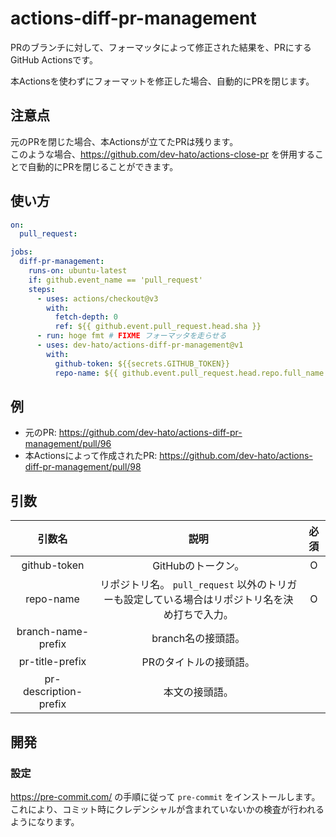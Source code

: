 # actions-diff-pr-management

PRのブランチに対して、フォーマッタによって修正された結果を、PRにするGitHub Actionsです。

本Actionsを使わずにフォーマットを修正した場合、自動的にPRを閉じます。

## 注意点

元のPRを閉じた場合、本Actionsが立てたPRは残ります。  
このような場合、https://github.com/dev-hato/actions-close-pr を併用することで自動的にPRを閉じることができます。

## 使い方

```yaml
on:
  pull_request:

jobs:
  diff-pr-management:
    runs-on: ubuntu-latest
    if: github.event_name == 'pull_request'
    steps:
      - uses: actions/checkout@v3
        with:
          fetch-depth: 0
          ref: ${{ github.event.pull_request.head.sha }}
      - run: hoge fmt # FIXME フォーマッタを走らせる
      - uses: dev-hato/actions-diff-pr-management@v1
        with:
          github-token: ${{secrets.GITHUB_TOKEN}}
          repo-name: ${{ github.event.pull_request.head.repo.full_name }}
```

## 例

* 元のPR: https://github.com/dev-hato/actions-diff-pr-management/pull/96
* 本Actionsによって作成されたPR: https://github.com/dev-hato/actions-diff-pr-management/pull/98

## 引数

|          引数名          |                           説明                            | 必須  |
|:---------------------:|:-------------------------------------------------------:|:---:|
|     github-token      |                      GitHubのトークン。                       |  O  |
|       repo-name       | リポジトリ名。 `pull_request` 以外のトリガーも設定している場合はリポジトリ名を決め打ちで入力。 |  O  |
|  branch-name-prefix   |                      branch名の接頭語。                       |     |
|    pr-title-prefix    |                      PRのタイトルの接頭語。                       |     |
| pr-description-prefix |                         本文の接頭語。                         |     |

## 開発

### 設定

<https://pre-commit.com/> の手順に従って `pre-commit` をインストールします。  
これにより、コミット時にクレデンシャルが含まれていないかの検査が行われるようになります。
